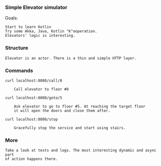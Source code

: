 
### Simple Elevator simulator

Goals:

	Start to learn Kotlin
	Try some Akka, Java, Kotlin "K"ooperation.
	Elevators' logic is interesting.

### Structure

	Elevator is an actor. There is a thin and simple HTTP layer.

### Commands

	curl localhost:8080/call/0

		Call elevator to floor #0

	curl localhost:8080/goto/5

		Ask elevator to go to floor #5. At reaching the target floor
		it will open the doors and close them after.

	curl localhost:8080/stop

		Gracefully stop the service and start using stairs.

### More

	Take a look at tests and logs. The most interesting dynamic and async part
	of action happens there.
